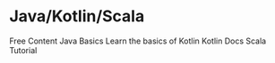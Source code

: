 <DedicatedRoadmap
  href='/java'
  title='Java Roadmap'
  description='Click to check the detailed Java Roadmap.'
/>

# Java/Kotlin/Scala

<ResourceGroupTitle>Free Content</ResourceGroupTitle>
<BadgeLink colorScheme='yellow' badgeText='Read' href='https://www.w3schools.com/java/'>Java Basics</BadgeLink>
<BadgeLink colorScheme='yellow' badgeText='Read' href='https://blog.teamtreehouse.com/absolute-beginners-guide-kotlin'>Learn the basics of Kotlin</BadgeLink>
<BadgeLink colorScheme='yellow' badgeText='Read' href='https://kotlinlang.org/docs/reference/basic-syntax.html'>Kotlin Docs</BadgeLink>
<BadgeLink colorScheme='yellow' badgeText='Read' href='https://docs.scala-lang.org/tour/basics.html'>Scala Tutorial</BadgeLink>
